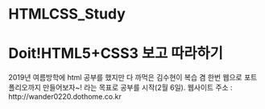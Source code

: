 # HTMLCSS_Study

<h1>Doit!HTML5+CSS3 보고 따라하기</h1>
  2019년 여름방학에 html 공부를 했지만 다 까먹은 김수현이 복습 겸 한번 웹으로 포트폴리오까지 만들어보자~! 라는 목표로 공부를 시작(2월 6일).
  웹사이트 주소 : http://wander0220.dothome.co.kr
